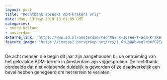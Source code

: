 ```yaml
---
layout: post
title: "Rechtbank spreekt ADM-krakers vrij"
date: Mon, 13 May 2019 13:01:09 GMT
categories: 
- noord-holland 
- amsterdam 
externe_link: "https://www.ad.nl/amsterdam/rechtbank-spreekt-adm-krakers-vrij~a8f75a87/"
feature_image: "https://images2.persgroep.net/rcs/1_KtUgUWbweqlrOnfG2EAO0-0EM/diocontent/147316836/_fitwidth/400/?appId=21791a8992982cd8da851550a453bd7f&quality=0.7"
---
```


De acht mensen die begin dit jaar zijn aangehouden bij de ontruiming van het gekraakte ADM-terrein in Amsterdam zijn vrijgesproken. De rechtbank oordeelde dat niet voldoende duidelijk is geworden of ze daadwerkelijk een bevel hebben genegeerd om het terrein te verlaten.
